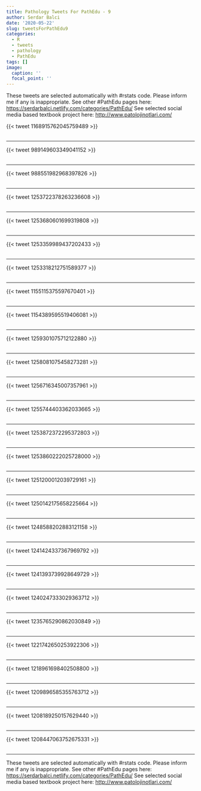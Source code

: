 ```yaml
---
title: Pathology Tweets For PathEdu - 9
author: Serdar Balci
date: '2020-05-22'
slug: tweetsForPathEdu9
categories:
  - R
  - tweets
  - pathology
  - PathEdu
tags: []
image:
  caption: ''
  focal_point: ''
---
```



These tweets are selected automatically with #rstats code. Please inform me if any is inappropriate.
See other #PathEdu pages here: https://serdarbalci.netlify.com/categories/PathEdu/ 
See selected social media based textbook project here: http://www.patolojinotlari.com/

{{< tweet 1168915762045759489 >}}
<br>
<br>
<hr>
{{< tweet 989149603349041152 >}}
<br>
<br>
<hr>
{{< tweet 988551982968397826 >}}
<br>
<br>
<hr>
{{< tweet 1253722378263236608 >}}
<br>
<br>
<hr>
{{< tweet 1253680601699319808 >}}
<br>
<br>
<hr>
{{< tweet 1253359989437202433 >}}
<br>
<br>
<hr>
{{< tweet 1253318212751589377 >}}
<br>
<br>
<hr>
{{< tweet 1155115375597670401 >}}
<br>
<br>
<hr>
{{< tweet 1154389595519406081 >}}
<br>
<br>
<hr>
{{< tweet 1259301075712122880 >}}
<br>
<br>
<hr>
{{< tweet 1258081075458273281 >}}
<br>
<br>
<hr>
{{< tweet 1256716345007357961 >}}
<br>
<br>
<hr>
{{< tweet 1255744403362033665 >}}
<br>
<br>
<hr>
{{< tweet 1253872372295372803 >}}
<br>
<br>
<hr>
{{< tweet 1253860222025728000 >}}
<br>
<br>
<hr>
{{< tweet 1251200012039729161 >}}
<br>
<br>
<hr>
{{< tweet 1250142175658225664 >}}
<br>
<br>
<hr>
{{< tweet 1248588202883121158 >}}
<br>
<br>
<hr>
{{< tweet 1241424337367969792 >}}
<br>
<br>
<hr>
{{< tweet 1241393739928649729 >}}
<br>
<br>
<hr>
{{< tweet 1240247333029363712 >}}
<br>
<br>
<hr>
{{< tweet 1235765290862030849 >}}
<br>
<br>
<hr>
{{< tweet 1221742650253922306 >}}
<br>
<br>
<hr>
{{< tweet 1218961698402508800 >}}
<br>
<br>
<hr>
{{< tweet 1209896585355763712 >}}
<br>
<br>
<hr>
{{< tweet 1208189250157629440 >}}
<br>
<br>
<hr>
{{< tweet 1208447063752675331 >}}
<br>
<br>
<hr>


These tweets are selected automatically with #rstats code. Please inform me if any is inappropriate.
See other #PathEdu pages here: https://serdarbalci.netlify.com/categories/PathEdu/ 
See selected social media based textbook project here: http://www.patolojinotlari.com/
